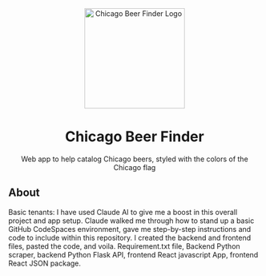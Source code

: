 <div align="center">
  <img src="assets/chicago-beer-logo.svg" alt="Chicago Beer Finder Logo" width="200"/>
  
  # Chicago Beer Finder
  
  Web app to help catalog Chicago beers, styled with the colors of the Chicago flag
</div>

## About
Basic tenants: I have used Claude AI to give me a boost in this overall project and app setup.
Claude walked me through how to stand up a basic GitHub CodeSpaces environment, gave me step-by-step instructions and code
to include within this repository. I created the backend and frontend files, pasted the code, and voila. 
Requirement.txt file, Backend Python scraper, backend Python Flask API, frontend React javascript App, frontend React JSON package.